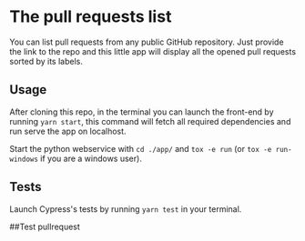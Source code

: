 # The pull requests list
You can list pull requests from any public GitHub repository. Just provide the link to the repo and this little app will display all the opened pull requests sorted by its labels.

## Usage
After cloning this repo, in the terminal you can launch the front-end by running `yarn start`, this command will fetch all required dependencies and run serve the app on localhost.

Start the python webservice with `cd ./app/` and `tox -e run` (or `tox -e run-windows` if you are a windows user).

## Tests
Launch Cypress's tests by running `yarn test` in your terminal.

##Test pullrequest


